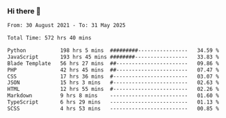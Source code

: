 ### Hi there 👋

<!--
**dominoto/dominoto** is a ✨ _special_ ✨ repository because its `README.md` (this file) appears on your GitHub profile.

Here are some ideas to get you started:

- 🔭 I’m currently working on ...
- 🌱 I’m currently learning ...
- 👯 I’m looking to collaborate on ...
- 🤔 I’m looking for help with ...
- 💬 Ask me about ...
- 📫 How to reach me: ...
- 😄 Pronouns: ...
- ⚡ Fun fact: ...
-->
<!--START_SECTION:waka-->

```txt
From: 30 August 2021 - To: 31 May 2025

Total Time: 572 hrs 40 mins

Python           198 hrs 5 mins  #########----------------   34.59 %
JavaScript       193 hrs 45 mins ########-----------------   33.83 %
Blade Template   56 hrs 27 mins  ##-----------------------   09.86 %
PHP              42 hrs 45 mins  ##-----------------------   07.47 %
CSS              17 hrs 36 mins  #------------------------   03.07 %
JSON             15 hrs 3 mins   #------------------------   02.63 %
HTML             12 hrs 55 mins  #------------------------   02.26 %
Markdown         9 hrs 8 mins    -------------------------   01.60 %
TypeScript       6 hrs 29 mins   -------------------------   01.13 %
SCSS             4 hrs 53 mins   -------------------------   00.85 %
```

<!--END_SECTION:waka-->
